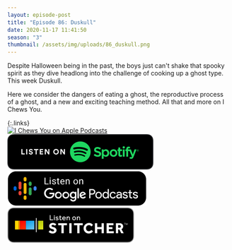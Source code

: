 ```yaml
---
layout: episode-post
title: "Episode 86: Duskull"
date: 2020-11-17 11:41:50
season: "3"
thumbnail: /assets/img/uploads/86_duskull.png
---
```

Despite Halloween being in the past, the boys just can't shake that spooky spirit as they dive headlong into the challenge of cooking up a ghost type. This week Duskull.

Here we consider the dangers of eating a ghost, the reproductive process of a ghost, and a new and exciting teaching method. All that and more on I Chews You.

{:.links}  
[![I Chews You on Apple Podcasts](https://linkmaker.itunes.apple.com/en-us/badge-lrg.svg?releaseDate=2019-04-16T00:00:00Z&kind=podcast&bubble=podcasts)](https://podcasts.apple.com/us/podcast/86-duskull/id1455409177?i=1000499022612)  [![I Chews You on Spotify](/assets/img/uploads/spotify-badge-button.svg)](https://open.spotify.com/episode/1QqjcMfEONK3JVrCJ7uGic?si=cjH4KjMZTbSRzK0YArYm-A)  [![I Chews You on Google Podcasts](/assets/img/uploads/google-podcasts-badge-button.svg)](https://podcasts.google.com/feed/aHR0cHM6Ly9pY2hld3N5b3UubGlic3luLmNvbS9yc3M/episode/NjE2YTE3NjEtYjc5Ny00YjFjLTgxYmYtMWQ1NjFjNDEwOWE3?sa=X&ved=0CAUQkfYCahcKEwiA8p_SmYrtAhUAAAAAHQAAAAAQAQ)  [![I Chews You on Stitcher](/assets/img/uploads/stitcher-badge-button.svg)](https://www.stitcher.com/s?eid=79473087)